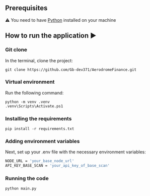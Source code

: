 ## Prerequisites

:warning: 
You need to have [Python](https://python.org) installed on your machine



## How to run the application :arrow_forward:

### Git clone
In the terminal, clone the project: 

```
git clone https://github.com/Gb-dev371/AerodromeFinance.git
```

### Virtual environment
Run the following command:
```
python -m venv .venv
.venv\Scripts\Activate.ps1
```

### Installing the requirements
```
pip install -r requirements.txt
```

### Adding environment variables
Next, set up your .env file with the necessary environment variables:

```bash
NODE_URL = 'your_base_node_url'
API_KEY_BASE_SCAN = 'your_api_key_of_base_scan'
```

### Running the code
```
python main.py
```

